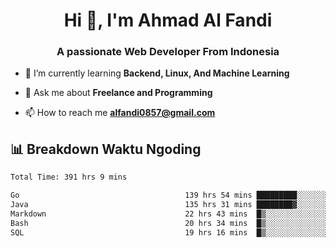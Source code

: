 <h1 align="center">Hi 👋, I'm Ahmad Al Fandi</h1>
<h3 align="center">A passionate Web Developer From Indonesia</h3>

- 🌱 I’m currently learning **Backend, Linux, And Machine Learning**

- 💬 Ask me about **Freelance and Programming**

- 📫 How to reach me **<alfandi0857@gmail.com>**


## 📊 Breakdown Waktu Ngoding

<!--START_SECTION:waka-->

```txt
Total Time: 391 hrs 9 mins

Go                                     139 hrs 54 mins █████████░░░░░░░░░░░░░░░░   35.48 %
Java                                   135 hrs 31 mins ████████▓░░░░░░░░░░░░░░░░   34.37 %
Markdown                               22 hrs 43 mins  █▒░░░░░░░░░░░░░░░░░░░░░░░   05.76 %
Bash                                   20 hrs 34 mins  █▒░░░░░░░░░░░░░░░░░░░░░░░   05.22 %
SQL                                    19 hrs 16 mins  █▒░░░░░░░░░░░░░░░░░░░░░░░   04.89 %
```

<!--END_SECTION:waka-->
